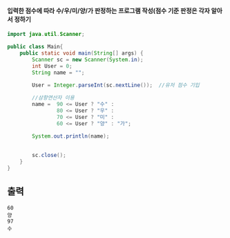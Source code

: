 #### 입력한 점수에 따라 수/우/미/양/가 판정하는 프로그램 작성(점수 기준 판정은 각자 알아서 정하기

```java
import java.util.Scanner;

public class Main{
    public static void main(String[] args) {
        Scanner sc = new Scanner(System.in);
        int User = 0;
        String name = "";
        
        User = Integer.parseInt(sc.nextLine());  //유저 점수 기입

        //삼항연산자 이용
        name =  90 <= User ? "수" :
                80 <= User ? "우" :
                70 <= User ? "미" :
                60 <= User ? "양" : "가"; 

        System.out.println(name);
        
                    
        sc.close();
    }
}
```
출력
---
    60
    양
    97
    수